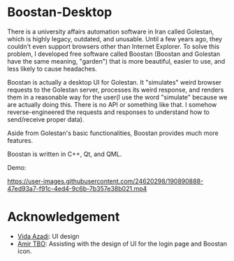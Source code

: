 # Boostan-Desktop

There is a university affairs automation software in Iran called Golestan, which is highly legacy, outdated, and unusable. Until a few years ago, they couldn't even support browsers other than Internet Explorer.
To solve this problem, I developed free software called Boostan (Boostan and Golestan have the same meaning, "garden") that is more beautiful, easier to use, and less likely to cause headaches.

Boostan is actually a desktop UI for Golestan. It "simulates" weird browser requests to the Golestan server, processes its weird response, and renders them in a reasonable way for the user(I use the word "simulate" because we are actually doing this. There is no API or something like that. I somehow reverse-engineered the requests and responses to understand how to send/receive proper data).

Aside from Golestan's basic functionalities, Boostan provides much more features.

Boostan is written in C++, Qt, and QML.

Demo:


https://user-images.githubusercontent.com/24620298/190890888-47ed93a7-f91c-4ed4-9c6b-7b357e38b021.mp4



# Acknowledgement

- [Vida Azadi](mailto:azadivida@gmail.com): UI design
- [Amir TBO](https://t.me/TheBurningOne): Assisting with the design of UI for the login page and Boostan icon.
